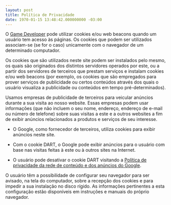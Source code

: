 ```yaml
---
layout: post
title: Política de Privacidade
date: 1970-01-15 13:48:42.000000000 -03:00
---
```


O [Game Developer](http://gamedeveloper.com.br "Game Developer") pode utilizar cookies e/ou web beacons quando um usuário tem acesso às páginas. Os cookies que podem ser utilizados associam-se (se for o caso) unicamente com o navegador de um determinado computador.

Os cookies que são utilizados neste site podem ser instalados pelo mesmo, os quais são originados dos distintos servidores operados por este, ou a partir dos servidores de terceiros que prestam serviços e instalam cookies e/ou web beacons (por exemplo, os cookies que são empregados para prover serviços de publicidade ou certos conteúdos através dos quais o usuário visualiza a publicidade ou conteúdos em tempo pré-determinados).

Usamos empresas de publicidade de terceiros para veicular anúncios durante a sua visita ao nosso website. Essas empresas podem usar informações (que não incluem o seu nome, endereço, endereço de e-mail ou número de telefone) sobre suas visitas a este e a outros websites a fim de exibir anúncios relacionados a produtos e serviços de seu interesse.

- O Google, como fornecedor de terceiros, utiliza cookies para exibir anúncios neste site.

- Com o cookie DART, o Google pode exibir anúncios para o usuário com base nas visitas feitas à este ou à outros sites na Internet.

- O usuário pode desativar o cookie DART visitando a [Política de privacidade da rede de conteúdo e dos anúncios do Google](http://www.google.com/privacy_ads.html "google").

O usuário têm a possibilidade de configurar seu navegador para ser avisado, na tela do computador, sobre a recepção dos cookies e para impedir a sua instalação no disco rígido. As informações pertinentes a esta configuração estão disponíveis em instruções e manuais do próprio navegador.


